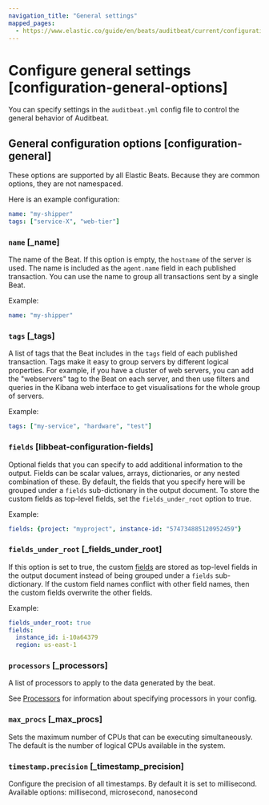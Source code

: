 ```yaml
---
navigation_title: "General settings"
mapped_pages:
  - https://www.elastic.co/guide/en/beats/auditbeat/current/configuration-general-options.html
---
```


# Configure general settings [configuration-general-options]


You can specify settings in the `auditbeat.yml` config file to control the general behavior of Auditbeat.


## General configuration options [configuration-general]


These options are supported by all Elastic Beats. Because they are common options, they are not namespaced.

Here is an example configuration:

```yaml
name: "my-shipper"
tags: ["service-X", "web-tier"]
```


### `name` [_name]

The name of the Beat. If this option is empty, the `hostname` of the server is used. The name is included as the `agent.name` field in each published transaction. You can use the name to group all transactions sent by a single Beat.

Example:

```yaml
name: "my-shipper"
```


### `tags` [_tags]

A list of tags that the Beat includes in the `tags` field of each published transaction. Tags make it easy to group servers by different logical properties. For example, if you have a cluster of web servers, you can add the "webservers" tag to the Beat on each server, and then use filters and queries in the Kibana web interface to get visualisations for the whole group of servers.

Example:

```yaml
tags: ["my-service", "hardware", "test"]
```


### `fields` [libbeat-configuration-fields]

Optional fields that you can specify to add additional information to the output. Fields can be scalar values, arrays, dictionaries, or any nested combination of these. By default, the fields that you specify here will be grouped under a `fields` sub-dictionary in the output document. To store the custom fields as top-level fields, set the `fields_under_root` option to true.

Example:

```yaml
fields: {project: "myproject", instance-id: "574734885120952459"}
```


### `fields_under_root` [_fields_under_root]

If this option is set to true, the custom [fields](#libbeat-configuration-fields) are stored as top-level fields in the output document instead of being grouped under a `fields` sub-dictionary. If the custom field names conflict with other field names, then the custom fields overwrite the other fields.

Example:

```yaml
fields_under_root: true
fields:
  instance_id: i-10a64379
  region: us-east-1
```


### `processors` [_processors]

A list of processors to apply to the data generated by the beat.

See [Processors](/reference/auditbeat/filtering-enhancing-data.md) for information about specifying processors in your config.


### `max_procs` [_max_procs]

Sets the maximum number of CPUs that can be executing simultaneously. The default is the number of logical CPUs available in the system.


### `timestamp.precision` [_timestamp_precision]

Configure the precision of all timestamps. By default it is set to millisecond. Available options: millisecond, microsecond, nanosecond

